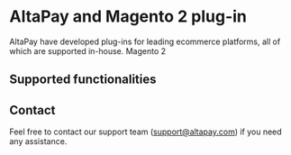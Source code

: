 # AltaPay and Magento 2 plug-in
AltaPay have developed plug-ins for leading ecommerce platforms, all of which are supported in-house. Magento 2 

## Supported functionalities


## Contact
Feel free to contact our support team (support@altapay.com) if you need any assistance.
